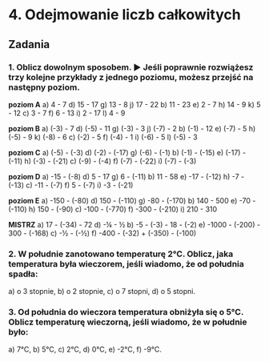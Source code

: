 # 4. Odejmowanie liczb całkowitych

## Zadania

### 1. Oblicz dowolnym sposobem. ► Jeśli poprawnie rozwiążesz trzy kolejne przykłady z jednego poziomu, możesz przejść na następny poziom.

**poziom A**
a) 4 - 7        d) 15 - 17      g) 13 - 8       j) 17 - 22
b) 11 - 23      e) 2 - 7        h) 14 - 9       k) 5 - 12
c) 3 - 7        f) 6 - 13       i) 2 - 17       l) 4 - 9

**poziom B**
a) (-3) - 7     d) (-5) - 11    g) (-3) - 3     j) (-7) - 2
b) (-1) - 12    e) (-7) - 5     h) (-5) - 9     k) (-8) - 6
c) (-2) - 5     f) (-4) - 1     i) (-6) - 5     l) (-5) - 3

**poziom C**
a) (-5) - (-3)                  d) (-2) - (-17)               g) (-6) - (-1)
b) (-1) - (-15)                 e) (-17) - (-11)              h) (-3) - (-21)
c) (-9) - (-4)                  f) (-7) - (-22)               i) (-7) - (-3)

**poziom D**
a) -15 - (-8)                   d) 5 - 17                     g) 6 - (-11)
b) 11 - 58                      e) -17 - (-12)                h) -7 - (-13)
c) -11 - (-7)                   f) 5 - (-7)                   i) -3 - (-21)

**poziom E**
a) -150 - (-80)                 d) 150 - (-110)               g) -80 - (-170)
b) 140 - 500                    e) -70 - (-110)               h) 150 - (-90)
c) -100 - (-770)                f) -300 - (-210)              i) 210 - 310

**MISTRZ**
a) 17 - (-34) - 72                          d) -¼ - ½
b) -5 - (-3) - 18 - (-2)                    e) -1000 - (-200) - 300 - (-168)
c) -½ - (-½)                                f) -400 - (-32) + (-350) - (-100)

### 2. W południe zanotowano temperaturę 2°C. Oblicz, jaka temperatura była wieczorem, jeśli wiadomo, że od południa spadła:
a) o 3 stopnie,     b) o 2 stopnie,     c) o 7 stopni,     d) o 5 stopni.

### 3. Od południa do wieczora temperatura obniżyła się o 5°C. Oblicz temperaturę wieczorną, jeśli wiadomo, że w południe było:
a) 7°C,     b) 5°C,     c) 2°C,     d) 0°C,     e) -2°C,     f) -9°C.